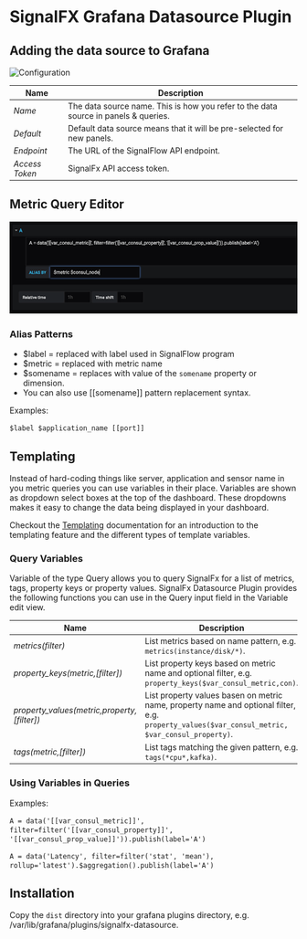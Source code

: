 # SignalFX Grafana Datasource Plugin

## Adding the data source to Grafana

![Configuration](./docs/config.png "Configuration")

| Name	         | Description |
|----------------|-------------|
| _Name_         | The data source name. This is how you refer to the data source in panels & queries. |
| _Default_      | Default data source means that it will be pre-selected for new panels. |
| _Endpoint_	     | The URL of the SignalFlow API endpoint. |
| _Access Token_ | SignalFx API access token. |


## Metric Query Editor

![Query Editor](./docs/query_editor.png "Query Editor")

### Alias Patterns
* $label = replaced with label used in SignalFlow program
* $metric = replaced with metric name
* $somename = replaces with value of the ``somename`` property or dimension.
* You can also use [[somename]] pattern replacement syntax.

Examples:
```
$label $application_name [[port]]
```

## Templating

Instead of hard-coding things like server, application and sensor name in you metric queries you can use variables in their place. Variables are shown as dropdown select boxes at the top of the dashboard. These dropdowns makes it easy to change the data being displayed in your dashboard.

Checkout the [Templating](https://grafana.com/docs/reference/templating/) documentation for an introduction to the templating feature and the different types of template variables.

### Query Variables

Variable of the type Query allows you to query SignalFx for a list of metrics, tags, property keys or property values. 
SignalFx Datasource Plugin provides the following functions you can use in the Query input field in the Variable edit view.

| Name                                           | Description                                                          |
|------------------------------------------------|----------------------------------------------------------------------|
|    _metrics(filter)_                             | List metrics based on name pattern, e.g. ``metrics(instance/disk/*)``.      |
|    _property\_keys(metric,[filter])_           | List property keys based on metric name and optional filter, e.g. ``property_keys($var_consul_metric,con)``. |
|    _property\_values(metric,property,[filter])_| List property values basen on metric name, property name and optional filter, e.g. ``property_values($var_consul_metric, $var_consul_property)``. |
|    _tags(metric,[filter])_                              | List tags matching the given pattern, e.g. ``tags(*cpu*,kafka)``. |

### Using Variables in Queries

Examples:
```
A = data('[[var_consul_metric]]', filter=filter('[[var_consul_property]]', '[[var_consul_prop_value]]')).publish(label='A')
```

```
A = data('Latency', filter=filter('stat', 'mean'), rollup='latest').$aggregation().publish(label='A')
```
## Installation

Copy the ``dist`` directory into your grafana plugins directory, e.g. /var/lib/grafana/plugins/signalfx-datasource.